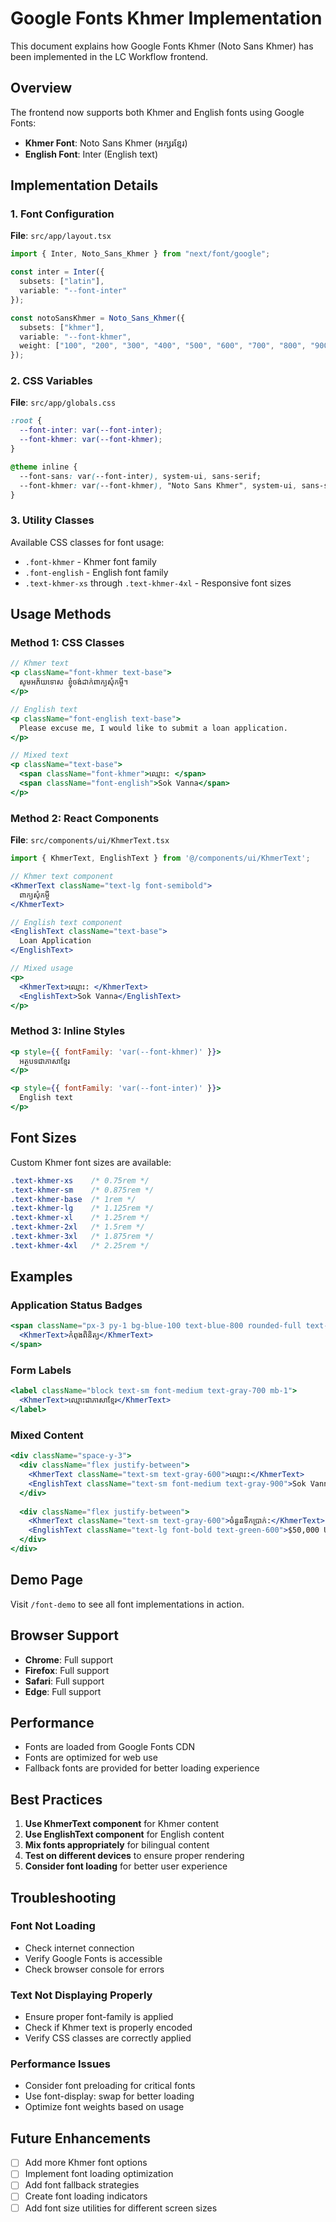 # Google Fonts Khmer Implementation

This document explains how Google Fonts Khmer (Noto Sans Khmer) has been implemented in the LC Workflow frontend.

## Overview

The frontend now supports both Khmer and English fonts using Google Fonts:
- **Khmer Font**: Noto Sans Khmer (អក្សរខ្មែរ)
- **English Font**: Inter (English text)

## Implementation Details

### 1. Font Configuration

**File**: `src/app/layout.tsx`
```typescript
import { Inter, Noto_Sans_Khmer } from "next/font/google";

const inter = Inter({ 
  subsets: ["latin"],
  variable: "--font-inter"
});

const notoSansKhmer = Noto_Sans_Khmer({ 
  subsets: ["khmer"],
  variable: "--font-khmer",
  weight: ["100", "200", "300", "400", "500", "600", "700", "800", "900"]
});
```

### 2. CSS Variables

**File**: `src/app/globals.css`
```css
:root {
  --font-inter: var(--font-inter);
  --font-khmer: var(--font-khmer);
}

@theme inline {
  --font-sans: var(--font-inter), system-ui, sans-serif;
  --font-khmer: var(--font-khmer), "Noto Sans Khmer", system-ui, sans-serif;
}
```

### 3. Utility Classes

Available CSS classes for font usage:
- `.font-khmer` - Khmer font family
- `.font-english` - English font family
- `.text-khmer-xs` through `.text-khmer-4xl` - Responsive font sizes

## Usage Methods

### Method 1: CSS Classes

```jsx
// Khmer text
<p className="font-khmer text-base">
  សូមអភ័យទោស ខ្ញុំចង់ដាក់ពាក្យសុំកម្ចី។
</p>

// English text
<p className="font-english text-base">
  Please excuse me, I would like to submit a loan application.
</p>

// Mixed text
<p className="text-base">
  <span className="font-khmer">ឈ្មោះ: </span>
  <span className="font-english">Sok Vanna</span>
</p>
```

### Method 2: React Components

**File**: `src/components/ui/KhmerText.tsx`

```jsx
import { KhmerText, EnglishText } from '@/components/ui/KhmerText';

// Khmer text component
<KhmerText className="text-lg font-semibold">
  ពាក្យសុំកម្ចី
</KhmerText>

// English text component
<EnglishText className="text-base">
  Loan Application
</EnglishText>

// Mixed usage
<p>
  <KhmerText>ឈ្មោះ: </KhmerText>
  <EnglishText>Sok Vanna</EnglishText>
</p>
```

### Method 3: Inline Styles

```jsx
<p style={{ fontFamily: 'var(--font-khmer)' }}>
  អត្ថបទជាភាសាខ្មែរ
</p>

<p style={{ fontFamily: 'var(--font-inter)' }}>
  English text
</p>
```

## Font Sizes

Custom Khmer font sizes are available:

```css
.text-khmer-xs    /* 0.75rem */
.text-khmer-sm    /* 0.875rem */
.text-khmer-base  /* 1rem */
.text-khmer-lg    /* 1.125rem */
.text-khmer-xl    /* 1.25rem */
.text-khmer-2xl   /* 1.5rem */
.text-khmer-3xl   /* 1.875rem */
.text-khmer-4xl   /* 2.25rem */
```

## Examples

### Application Status Badges

```jsx
<span className="px-3 py-1 bg-blue-100 text-blue-800 rounded-full text-sm">
  <KhmerText>កំពុងពិនិត្យ</KhmerText>
</span>
```

### Form Labels

```jsx
<label className="block text-sm font-medium text-gray-700 mb-1">
  <KhmerText>ឈ្មោះជាភាសាខ្មែរ</KhmerText>
</label>
```

### Mixed Content

```jsx
<div className="space-y-3">
  <div className="flex justify-between">
    <KhmerText className="text-sm text-gray-600">ឈ្មោះ:</KhmerText>
    <EnglishText className="text-sm font-medium text-gray-900">Sok Vanna</EnglishText>
  </div>
  
  <div className="flex justify-between">
    <KhmerText className="text-sm text-gray-600">ចំនួនទឹកប្រាក់:</KhmerText>
    <EnglishText className="text-lg font-bold text-green-600">$50,000 USD</EnglishText>
  </div>
</div>
```

## Demo Page

Visit `/font-demo` to see all font implementations in action.

## Browser Support

- **Chrome**: Full support
- **Firefox**: Full support
- **Safari**: Full support
- **Edge**: Full support

## Performance

- Fonts are loaded from Google Fonts CDN
- Fonts are optimized for web use
- Fallback fonts are provided for better loading experience

## Best Practices

1. **Use KhmerText component** for Khmer content
2. **Use EnglishText component** for English content
3. **Mix fonts appropriately** for bilingual content
4. **Test on different devices** to ensure proper rendering
5. **Consider font loading** for better user experience

## Troubleshooting

### Font Not Loading
- Check internet connection
- Verify Google Fonts is accessible
- Check browser console for errors

### Text Not Displaying Properly
- Ensure proper font-family is applied
- Check if Khmer text is properly encoded
- Verify CSS classes are correctly applied

### Performance Issues
- Consider font preloading for critical fonts
- Use font-display: swap for better loading
- Optimize font weights based on usage

## Future Enhancements

- [ ] Add more Khmer font options
- [ ] Implement font loading optimization
- [ ] Add font fallback strategies
- [ ] Create font loading indicators
- [ ] Add font size utilities for different screen sizes 